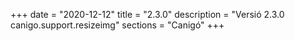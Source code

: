 +++
date        = "2020-12-12"
title       = "2.3.0"
description = "Versió 2.3.0 canigo.support.resizeimg"
sections    = "Canigó"
+++